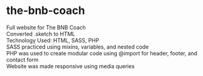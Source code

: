 # the-bnb-coach
Full website for The BNB Coach
<br>
Converted .sketch to HTML<br>
Technology Used: HTML, SASS, PHP<br>
SASS practiced using mixins, variables, and nested code<br>
PHP was used to create modular code using @import for header, footer, and contact form<br>
Website was made responsive using media queries
